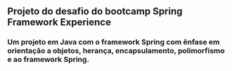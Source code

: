 <h2>Projeto do desafio do bootcamp Spring Framework Experience</h2>
<h3>Um projeto em Java com o framework Spring com ênfase em orientação a objetos, herança, encapsulamento, polimorfismo e ao framework Spring.</h3>